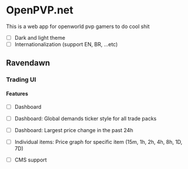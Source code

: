 # OpenPVP.net 

This is a web app for openworld pvp gamers to do cool shit 

- [ ] Dark and light theme 
- [ ] Internationalization (support EN, BR, ...etc)

## Ravendawn

### Trading UI
#### Features

- [ ] Dashboard
- [ ] Dashboard: Global demands ticker style for all trade packs
- [ ] Dashboard: Largest price change in the past 24h 
- [ ] Individual items: Price graph for specific item (15m, 1h, 2h, 4h, 8h, 1D, 7D)

- [ ] CMS support 

